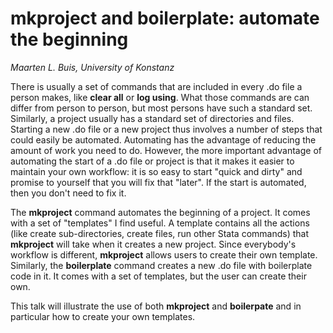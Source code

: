 # mkproject and boilerplate: automate the beginning

*Maarten L. Buis, University of Konstanz*

There is usually a set of commands that are included in every .do file a person makes, like **clear all** or **log using**. What those commands are can differ from person to person, but most persons have such a standard set. Similarly, a project usually has a standard set of directories and files. Starting a new .do file or a new project thus involves a number of steps that could easily be automated. Automating has the advantage of reducing the amount of work you need to do. However, the more important advantage of automating the start of a .do file or project is that it makes it easier to maintain your own workflow: it is so easy to start "quick and dirty" and promise to yourself that you will fix that "later". If the start is automated, then you don't need to fix it. 

The **mkproject** command automates the beginning of a project. It comes with a set of "templates" I find useful. A template contains all the actions (like create sub-directories, create files, run other Stata commands) that **mkproject** will take when it creates a new project. Since everybody's workflow is different, **mkproject** allows users to create their own template. Similarly, the **boilerplate** command creates a new .do file with boilerplate code in it. It comes with a set of templates, but the user can create their own.

This talk will illustrate the use of both **mkproject** and **boilerpate** and in particular how to create your own templates.
